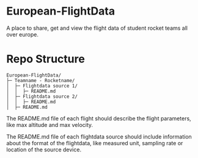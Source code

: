 # European-FlightData
A place to share, get and view the flight data of student rocket teams all over europe.
# Repo Structure
```
European-FlightData/
├─ Teamname - Rocketname/
│  ├─ Flightdata source 1/
│  │  ├─ README.md
│  ├─ Flightdata source 2/
│  │  ├─ README.md
│  ├─ README.md
```
The README.md file of each flight should describe the flight parameters, like max altitude and max velocity.

The README.md file of each flightdata source should include information about the format of the flightdata, like measured unit, sampling rate or location of the source device.
